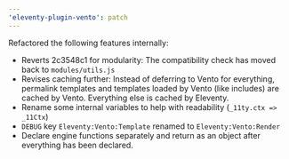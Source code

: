 ```yaml
---
'eleventy-plugin-vento': patch
---
```


Refactored the following features internally:

- Reverts 2c3548c1 for modularity: The compatibility check has moved back to `modules/utils.js`
- Revises caching further: Instead of deferring to Vento for everything, permalink templates and templates loaded by Vento (like includes) are cached by Vento. Everything else is cached by Eleventy.
- Rename some internal variables to help with readability (`_11ty.ctx => _11Ctx`)
- `DEBUG` key `Eleventy:Vento:Template` renamed to `Eleventy:Vento:Render`
- Declare engine functions separately and return as an object after everything has been declared.
